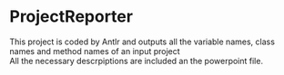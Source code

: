 # ProjectReporter
This project is coded by Antlr and outputs all the variable names, class names and method names of an input project
<br /> 
All the necessary descrpiptions are included an the powerpoint file.
